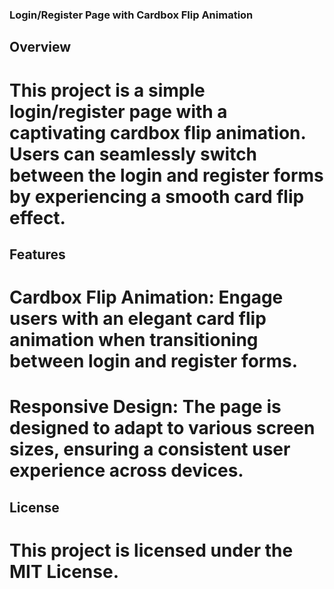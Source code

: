 
### Login/Register Page with Cardbox Flip Animation

## Overview

# This project is a simple login/register page with a captivating cardbox flip animation. Users can seamlessly switch between the login and register forms by experiencing a smooth card flip effect.

## Features

# Cardbox Flip Animation: Engage users with an elegant card flip animation when transitioning between login and register forms.

# Responsive Design: The page is designed to adapt to various screen sizes, ensuring a consistent user experience across devices.

## License

# This project is licensed under the MIT License.
